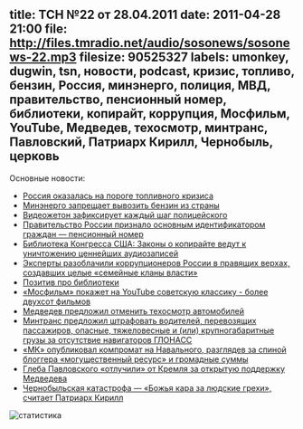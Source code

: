 title: ТСН №22 от 28.04.2011
date: 2011-04-28 21:00
file: http://files.tmradio.net/audio/sosonews/sosonews-22.mp3
filesize: 90525327
labels: umonkey, dugwin, tsn, новости, podcast, кризис, топливо, бензин, Россия, минэнерго, полиция, МВД, правительство, пенсионный номер, библиотеки, копирайт, коррупция, Мосфильм, YouTube, Медведев, техосмотр, минтранс, Павловский, Патриарх Кирилл, Чернобыль, церковь
---
Основные новости:

<ul>
<li><a href="http://www.kommersant.ru/doc/1628934">Россия оказалась на пороге топливного кризиса</a></li>
<li><a href="http://txt.newsru.com/finance/28apr2011/benz.html">Минэнерго запрещает вывозить бензин из страны</a></li>
<li><a href="http://www.vesti.ru/doc.html?id=447741">Видеожетон зафиксирует каждый шаг полицейского</a></li>
<li><a href="http://www.fontanka.ru/2011/04/21/014/">Правительство России признало основным идентификатором граждан — пенсионный номер</a></li>
<li><a href="http://piratemedia.ru/archive/study/item/2246-biblioteka-kongressa-ssha-kopirayt-unichtozhaet-zvukozapisi.html">Библиотека Конгресса США: Законы о копирайте ведут к уничтожению ценнейших аудиозаписей</a></li>
<li><a href="http://www.newsru.com/russia/22apr2011/meg_corr.html">Эксперты разоблачили коррупционеров России в правящих верхах, создавших целые «семейные кланы власти»</a></li>
<li><a href="http://ottenki-serogo.livejournal.com/216388.html">Позитив про библиотеки</a></li>
<li><a href="http://www.bfm.ru/news/2011/04/27/mosfilm-pokazhet-na-youtube-sovetskuju-klassiku.html">«Мосфильм» покажет на YouTube советскую классику - более двухсот фильмов</a></li>
<li><a href="http://auto.lenta.ru/news/2011/04/28/to/">Медведев предложил отменить техосмотр автомобилей</a></li>
<li><a href="http://www.kommersant.ru/doc/1630925">Минтранс предложил штрафовать водителей, перевозящих пассажиров, опасные, тяжеловесные и (или) крупногабаритные грузы за отсутствие навигаторов ГЛОНАСС</a></li>
<li><a href="http://txt.newsru.com/russia/28apr2011/mkvsnavalny.html">«МК» опубликовал компромат на Навального, разглядев за спиной блоггера «могущественный ресурс» и громадные суммы</a></li>
<li><a href="http://txt.newsru.com/russia/27apr2011/pavl.html">Глеба Павловского «отлучили» от Кремля за открытую поддержку Медведева</a></li>
<li><a href="http://txt.newsru.com/religy/27apr2011/strafe.html">Чернобыльская катастрофа — «Божья кара за людские грехи», считает Патриарх Кирилл</a></li>
</ul>

![статистика](http://files.tmradio.net/audio/sosonews/sosonews-22.png)
